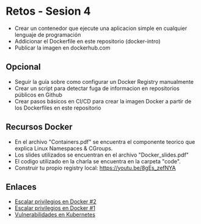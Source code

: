 # Retos - Sesion 4
* Crear un contenedor que ejecute una aplicacion simple en cualquier lenguaje de programación
* Addicionar el Dockerfile en este repositorio (docker-intro)
* Publicar la imagen en dockerhub.com

## Opcional
* Seguir la guía sobre como configurar un Docker Registry manualmente
* Crear un script para detectar fuga de informacion en repositorios públicos en Github
* Crear pasos básicos en CI/CD para crear la imagen Docker a partir de los Dockerfiles en este repositorio

## Recursos Docker 
* En el archivo "Containers.pdf" se encuentra el componente teorico que explica Linux Namespaces & CGroups. 
* Los slides utilizados se encuentran en el archivo "Docker_slides.pdf"
* El codigo utilizado en la charla se encuentra en la carpeta "code".
* Construir tu propio registry local: https://youtu.be/8gEs_zefNYA

## Enlaces
* [Escalar privilegios en Docker #2](https://www.hackingarticles.in/docker-privilege-escalation/)
* [Escalar privilegios en Docker #1](https://gtfobins.github.io/gtfobins/docker/)
* [Vulnerabilidades en Kubernetes](https://github.com/kubernetes/community/blob/master/wg-security-audit/findings/Kubernetes%20Final%20Report.pdf)
